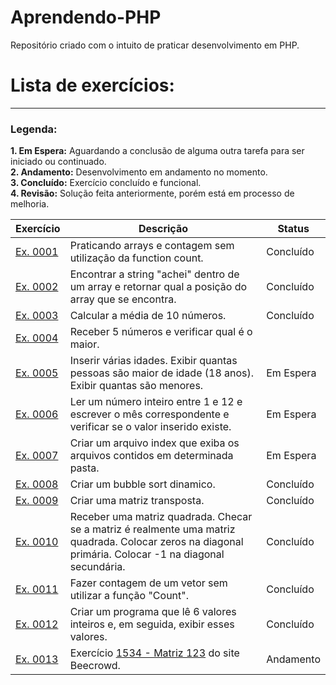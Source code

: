 # Aprendendo-PHP
Repositório criado com o intuito de praticar desenvolvimento em PHP.

# Lista de exercícios:

***
### Legenda:
**1. Em Espera:** Aguardando a conclusão de alguma outra tarefa para ser iniciado ou continuado.
<br>
**2. Andamento:** Desenvolvimento em andamento no momento.
<br>
**3. Concluído:** Exercício concluído e funcional.
<br>
**4. Revisão:** Solução feita anteriormente, porém está em processo de melhoria.
<br>

**Exercício**     | **Descrição**     | **Status**     
--------------|---------------|--------------
[Ex. 0001](https://github.com/damiaojr91/Aprendendo-PHP/blob/main/exercicios/exercicio_01.php) | Praticando arrays e contagem sem utilização da function count. | Concluído
[Ex. 0002](https://github.com/damiaojr91/Aprendendo-PHP/blob/main/exercicios/exercicio_02.php) | Encontrar a string "achei" dentro de um array e retornar qual a posição do array que se encontra. | Concluído
[Ex. 0003](https://github.com/damiaojr91/Aprendendo-PHP/blob/main/exercicios/exercicio_03.php) | Calcular a média de 10 números. | Concluído
[Ex. 0004](https://github.com/damiaojr91/Aprendendo-PHP/blob/main/exercicios/exercicio_04.php) | Receber 5 números e verificar qual é o maior.
[Ex. 0005](https://github.com/damiaojr91/Aprendendo-PHP/blob/main/exercicios/exercicio_05.php) | Inserir várias idades. Exibir quantas pessoas são maior de idade (18 anos). Exibir quantas são menores. | Em Espera
[Ex. 0006](https://github.com/damiaojr91/Aprendendo-PHP/blob/main/exercicios/exercicio_06.php) | Ler um número inteiro entre 1 e 12 e escrever o mês correspondente e verificar se o valor inserido existe. | Em Espera
[Ex. 0007](https://github.com/damiaojr91/Aprendendo-PHP/blob/main/exercicios/exercicio_07.php) | Criar um arquivo index que exiba os arquivos contidos em determinada pasta. | Em Espera
[Ex. 0008](https://github.com/damiaojr91/Aprendendo-PHP/blob/main/exercicios/exercicio_08.php) | Criar um bubble sort dinamico. | Concluído
[Ex. 0009](https://github.com/damiaojr91/Aprendendo-PHP/blob/main/exercicios/exercicio_09.php) | Criar uma matriz transposta. | Concluído
[Ex. 0010](https://github.com/damiaojr91/Aprendendo-PHP/blob/main/exercicios/exercicio_10.php) | Receber uma matriz quadrada. Checar se a matriz é realmente uma matriz quadrada. Colocar zeros na diagonal primária. Colocar -1 na diagonal secundária. | Concluído
[Ex. 0011]() | Fazer contagem de um vetor sem utilizar a função "Count". | Concluído
[Ex. 0012]() | Criar um programa que lê 6 valores inteiros e, em seguida, exibir esses valores. | Concluído
[Ex. 0013]() | Exercício  [1534 - Matriz 123](https://www.beecrowd.com.br/judge/pt/problems/view/1534) do site Beecrowd. | Andamento